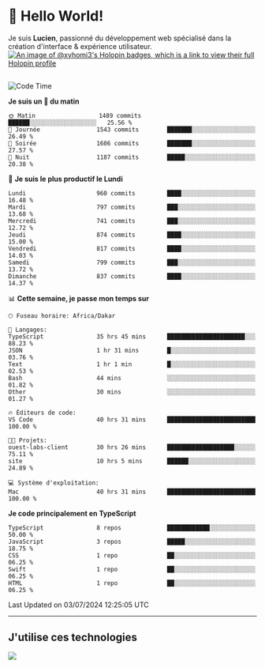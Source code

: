 # 👋 Hello World!

Je suis **Lucien**, passionné du développement web spécialisé dans la création d'interface & expérience utilisateur.
[![An image of @xyhomi3's Holopin badges, which is a link to view their full Holopin profile](https://holopin.me/xyhomi3)](https://holopin.io/@xyhomi3)

##

<!--START_SECTION:waka-->
![Code Time](http://img.shields.io/badge/Code%20Time-1%2C499%20hrs%205%20mins-blue)

**Je suis un 🐤 du matin** 

```text
🌞 Matin                  1489 commits        ██████░░░░░░░░░░░░░░░░░░░   25.56 % 
🌆 Journée                1543 commits        ███████░░░░░░░░░░░░░░░░░░   26.49 % 
🌃 Soirée                 1606 commits        ███████░░░░░░░░░░░░░░░░░░   27.57 % 
🌙 Nuit                   1187 commits        █████░░░░░░░░░░░░░░░░░░░░   20.38 % 
```
📅 **Je suis le plus productif le Lundi** 

```text
Lundi                    960 commits         ████░░░░░░░░░░░░░░░░░░░░░   16.48 % 
Mardi                    797 commits         ███░░░░░░░░░░░░░░░░░░░░░░   13.68 % 
Mercredi                 741 commits         ███░░░░░░░░░░░░░░░░░░░░░░   12.72 % 
Jeudi                    874 commits         ████░░░░░░░░░░░░░░░░░░░░░   15.00 % 
Vendredi                 817 commits         ████░░░░░░░░░░░░░░░░░░░░░   14.03 % 
Samedi                   799 commits         ███░░░░░░░░░░░░░░░░░░░░░░   13.72 % 
Dimanche                 837 commits         ████░░░░░░░░░░░░░░░░░░░░░   14.37 % 
```


📊 **Cette semaine, je passe mon temps sur** 

```text
🕑︎ Fuseau horaire: Africa/Dakar

💬 Langages: 
TypeScript               35 hrs 45 mins      ██████████████████████░░░   88.23 % 
JSON                     1 hr 31 mins        █░░░░░░░░░░░░░░░░░░░░░░░░   03.76 % 
Text                     1 hr 1 min          █░░░░░░░░░░░░░░░░░░░░░░░░   02.53 % 
Bash                     44 mins             ░░░░░░░░░░░░░░░░░░░░░░░░░   01.82 % 
Other                    30 mins             ░░░░░░░░░░░░░░░░░░░░░░░░░   01.27 % 

🔥 Éditeurs de code: 
VS Code                  40 hrs 31 mins      █████████████████████████   100.00 % 

🐱‍💻 Projets: 
ouest-labs-client        30 hrs 26 mins      ███████████████████░░░░░░   75.11 % 
site                     10 hrs 5 mins       ██████░░░░░░░░░░░░░░░░░░░   24.89 % 

💻 Système d'exploitation: 
Mac                      40 hrs 31 mins      █████████████████████████   100.00 % 
```

**Je code principalement en TypeScript** 

```text
TypeScript               8 repos             ████████████░░░░░░░░░░░░░   50.00 % 
JavaScript               3 repos             █████░░░░░░░░░░░░░░░░░░░░   18.75 % 
CSS                      1 repo              ██░░░░░░░░░░░░░░░░░░░░░░░   06.25 % 
Swift                    1 repo              ██░░░░░░░░░░░░░░░░░░░░░░░   06.25 % 
HTML                     1 repo              ██░░░░░░░░░░░░░░░░░░░░░░░   06.25 % 
```




 Last Updated on 03/07/2024 12:25:05 UTC
<!--END_SECTION:waka-->
---

## J'utilise ces technologies

<p align="left">
  <a href="https://skillicons.dev">
    <img src="https://skillicons.dev/icons?i=ts,js,md,scss,tailwind,react,docker,express,astro,vite,nextjs,vercel,figma,ableton" />
  </a>
</p>

